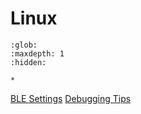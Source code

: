 # Linux

```{toctree}
:glob:
:maxdepth: 1
:hidden:

*
```

[BLE Settings](ble_settings.md)
[Debugging Tips](debugging_tips.md)
